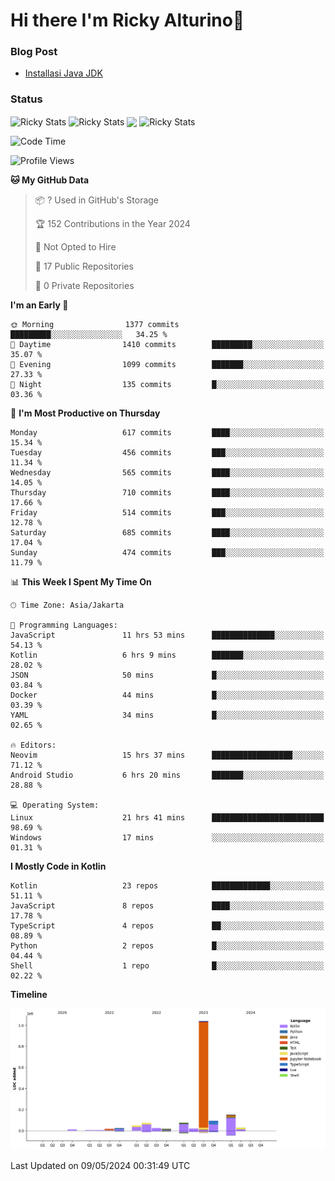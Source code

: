 # Hi there I'm Ricky Alturino👋

### Blog Post

<!-- BLOG-POST-LIST:START -->

- [Installasi Java JDK](https://onirutla.medium.com/installasi-java-jdk-ec701beeb5cb?source=rss-d9d81c918cc9------2)
<!-- BLOG-POST-LIST:END -->

### Status

<img align="center" alt="Ricky Stats" src="https://github-readme-stats.vercel.app/api?username=Alturino&theme=dark&show_icons=true&hide_border=false" />
<img align="center" alt="Ricky Stats" src="https://github-readme-stats.vercel.app/api/top-langs/?username=Alturino&theme=dark&show_icons=true&layout=compact"/>
<img align="center" width="640px" src="https://github-readme-stats.vercel.app/api/wakatime?username=Alturino&layout=compact&hide_border=true&theme=dark">
<img align="center" alt="Ricky Stats" src="https://leetcard.jacoblin.cool/onirutla?border=0&radius=20&ext=activity"/>

<!--START_SECTION:waka-->
![Code Time](http://img.shields.io/badge/Code%20Time-281%20hrs%2039%20mins-blue)

![Profile Views](http://img.shields.io/badge/Profile%20Views-0-blue)

**🐱 My GitHub Data** 

> 📦 ? Used in GitHub's Storage 
 > 
> 🏆 152 Contributions in the Year 2024
 > 
> 🚫 Not Opted to Hire
 > 
> 📜 17 Public Repositories 
 > 
> 🔑 0 Private Repositories 
 > 
**I'm an Early 🐤** 

```text
🌞 Morning                1377 commits        █████████░░░░░░░░░░░░░░░░   34.25 % 
🌆 Daytime                1410 commits        █████████░░░░░░░░░░░░░░░░   35.07 % 
🌃 Evening                1099 commits        ███████░░░░░░░░░░░░░░░░░░   27.33 % 
🌙 Night                  135 commits         █░░░░░░░░░░░░░░░░░░░░░░░░   03.36 % 
```
📅 **I'm Most Productive on Thursday** 

```text
Monday                   617 commits         ████░░░░░░░░░░░░░░░░░░░░░   15.34 % 
Tuesday                  456 commits         ███░░░░░░░░░░░░░░░░░░░░░░   11.34 % 
Wednesday                565 commits         ████░░░░░░░░░░░░░░░░░░░░░   14.05 % 
Thursday                 710 commits         ████░░░░░░░░░░░░░░░░░░░░░   17.66 % 
Friday                   514 commits         ███░░░░░░░░░░░░░░░░░░░░░░   12.78 % 
Saturday                 685 commits         ████░░░░░░░░░░░░░░░░░░░░░   17.04 % 
Sunday                   474 commits         ███░░░░░░░░░░░░░░░░░░░░░░   11.79 % 
```


📊 **This Week I Spent My Time On** 

```text
🕑︎ Time Zone: Asia/Jakarta

💬 Programming Languages: 
JavaScript               11 hrs 53 mins      ██████████████░░░░░░░░░░░   54.13 % 
Kotlin                   6 hrs 9 mins        ███████░░░░░░░░░░░░░░░░░░   28.02 % 
JSON                     50 mins             █░░░░░░░░░░░░░░░░░░░░░░░░   03.84 % 
Docker                   44 mins             █░░░░░░░░░░░░░░░░░░░░░░░░   03.39 % 
YAML                     34 mins             █░░░░░░░░░░░░░░░░░░░░░░░░   02.65 % 

🔥 Editors: 
Neovim                   15 hrs 37 mins      ██████████████████░░░░░░░   71.12 % 
Android Studio           6 hrs 20 mins       ███████░░░░░░░░░░░░░░░░░░   28.88 % 

💻 Operating System: 
Linux                    21 hrs 41 mins      █████████████████████████   98.69 % 
Windows                  17 mins             ░░░░░░░░░░░░░░░░░░░░░░░░░   01.31 % 
```

**I Mostly Code in Kotlin** 

```text
Kotlin                   23 repos            █████████████░░░░░░░░░░░░   51.11 % 
JavaScript               8 repos             ████░░░░░░░░░░░░░░░░░░░░░   17.78 % 
TypeScript               4 repos             ██░░░░░░░░░░░░░░░░░░░░░░░   08.89 % 
Python                   2 repos             █░░░░░░░░░░░░░░░░░░░░░░░░   04.44 % 
Shell                    1 repo              █░░░░░░░░░░░░░░░░░░░░░░░░   02.22 % 
```



**Timeline**

![Lines of Code chart](https://raw.githubusercontent.com/Alturino/Alturino/main/assets/bar_graph.png)


 Last Updated on 09/05/2024 00:31:49 UTC
<!--END_SECTION:waka-->
